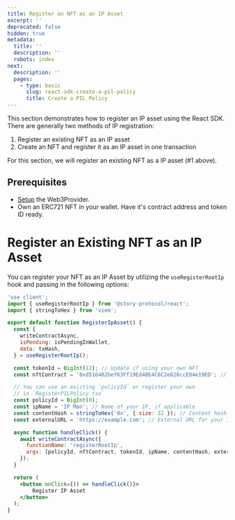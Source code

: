 ```yaml
---
title: Register an NFT as an IP Asset
excerpt: ''
deprecated: false
hidden: true
metadata:
  title: ''
  description: ''
  robots: index
next:
  description: ''
  pages:
    - type: basic
      slug: react-sdk-create-a-pil-policy
      title: Create a PIL Policy
---
```

This section demonstrates how to register an IP asset using the React SDK. There are generally two methods of IP registration:

1. Register an existing NFT as an IP asset
2. Create an NFT and register it as an IP asset in one transaction

For this section, we will register an existing NFT as a IP asset (#1 above).

## Prerequisites

- [Setup](doc:react-sdk-setup) the Web3Provider.
- Own an ERC721 NFT in your wallet. Have it's contract address and token ID ready. 

# Register an Existing NFT as an IP Asset

You can register your NFT as an IP Asset by utilizing the `useRegisterRootIp` hook and passing in the following options:

```jsx RegisterIPAsset.tsx
'use client';
import { useRegisterRootIp } from '@story-protocol/react';
import { stringToHex } from 'viem';

export default function RegisterIpAsset() {
  const {
    writeContractAsync,
    isPending: isPendingInWallet,
    data: txHash,
  } = useRegisterRootIp();

  const tokenId = BigInt(12); // Update if using your own NFT
  const nftContract = '0xd516482bef63Ff19Ed40E4C6C2e626ccE04e19ED'; // Update if using your own NFT

  // You can use an existing `policyId` or register your own
  // in `RegisterPILPolicy.tsx`
  const policyId = BigInt(0);
  const ipName = 'IP Man'; // Name of your IP, if applicable
  const contentHash = stringToHex('0x', { size: 32 }); // Content hash of your NFT, if applicable
  const externalURL = 'https://example.com'; // External URL for your IP, if applicable

  async function handleClick() {
    await writeContractAsync({
      functionName: 'registerRootIp',
      args: [policyId, nftContract, tokenId, ipName, contentHash, externalURL],
    });
  }

  return (
    <button onClick={() => handleClick()}>
    	Register IP Asset
    </button>
  );
}
```